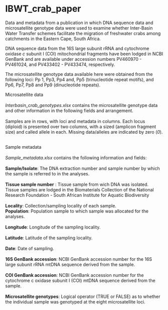 # IBWT_crab_paper
Data and metadata from a publication in which DNA sequence data and microsatellite genotype data were used to examine whether Inter-Basin Water Transfer schemes facilitate the migration of freshwater crabs among catchments in the Eastern Cape, South Africa.

DNA sequence data from the 16S large subunit rRNA and cytochrome oxidase _c_ subunit I (COI) mitochondrial fragments have been lodged in NCBI GenBank and are available under accession numbers PV460970 - PV461024, and PV433402 - PV433474, respectively.

The microsatellite genotype data available here were obtained from the following loci: Pp 1, Pp3, Pp4 and, Pp5 (trinucleotide repeat motifs), and Pp6, Pp7, Pp8 and Pp9 (dinucleotide repeats).

Microsatellite data <br>
<br>
_Interbasin_crab_genotypes.xlsx_ contains the microsatellite genotype data and other information in the following fields and arrangement. <br>
<br>
Samples are in rows, with loci and metadata in columns. Each locus (diploid) is presented over two columns, with a sized (amplicon fragment size) and called allele in each. Missing data/alleles are indicated by zero (_0_). <br>
<br>



Sample metadata <br>
<br>
_Sample_metadata.xlsx_ contains the following information and fields: <br>
<br>
__Sample/Isolate__: The DNA extraction number and sample number by which the sample is referred to in the analyses. <br>
<br>
__Tissue sample number__ : Tissue sample from wich DNA was isolated. Tissue samples are lodged in the Biomaterials Collection of the National Research Foundation - South African Institute for Aquatic Biodiversity <br>
<br>
__Locality__: Collection/sampling locality of each sample. <br>
__Population__: Population sample to which sample was allocated for the analyses. <br>
<br>
__Longitude__: Longitude of the sampling locality. <br>
<br>
__Latitude__: Latitude of the sampling locality. <br>
<br>
__Date__: Date of sampling. <br>
<br>
__16S GenBank accession__: NCBI GenBank accession number for the 16S large subunit rRNA mtDNA sequence derived from the sample. <br>
<br>
__COI GenBank accession__: NCBI GenBank accession number for the cytochrome c oxidase subunit I (COI) mtDNA sequence derived from the sample. <br>
<br>
__Microsatellite genotypes__: Logical operator (TRUE or FALSE) as to whether the individual sample was genotyped at the eight microsatellite loci. <br>
<br>



